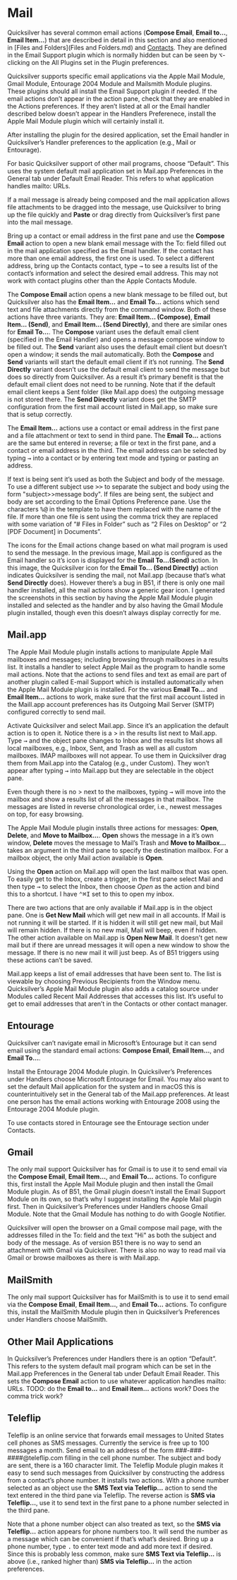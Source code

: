 # Mail

Quicksilver has several common email actions (**Compose Email**, **Email to…**, **Email Item…**) that are described in detail in this section and also mentioned in [Files and Folders](Files and Folders.md) and [Contacts](Contacts.md). They are defined in the Email Support plugin which is normally hidden but can be seen by <kbd>⌥</kbd>-clicking on the All Plugins set in the Plugin preferences.

Quicksilver supports specific email applications via the Apple Mail Module, Gmail Module, Entourage 2004 Module and Mailsmith Module plugins. These plugins should all install the Email Support plugin if needed. If the email actions don’t appear in the action pane, check that they are enabled in the Actions preferences. If they aren’t listed at all or the Email handler described below doesn’t appear in the Handlers Preferenece, install the Apple Mail Module plugin which will certainly install it.

After installing the plugin for the desired application, set the Email handler in Quicksilver’s Handler preferences to the application (e.g., Mail or Entourage).

For basic Quicksilver support of other mail programs, choose “Default”. This uses the system default mail application set in Mail.app Preferences in the General tab under Default Email Reader. This refers to what application handles mailto: URLs.

If a mail message is already being composed and the mail application allows file attachments to be dragged into the message, use Quicksilver to bring up the file quickly and **Paste** or drag directly from Quicksilver’s first pane into the mail message.

Bring up a contact or email address in the first pane and use the **Compose Email** action to open a new blank email message with the To: field filled out in the mail application specified as the Email handler.  If the contact has more than one email address, the first one is used. To select a different address, bring up the Contacts contact, type <kbd>→</kbd> to see a results list of the contact’s information and select the desired email address. This may not work with contact plugins other than the Apple Contacts Module.

The **Compose Email** action opens a new blank message to be filled out, but Quicksilver also has the **Email Item…** and **Email To…** actions which send text and file attachments directly from the command window. Both of these actions have three variants. They are: **Email Item... (Compose)**, **Email Item... (Send)**, and **Email Item... (Send Directly)**, and there are similar ones for **Email To…**. The **Compose** variant uses the default email client (specified in the Email Handler) and opens a message compose window to be filled out. The **Send** variant also uses the default email client but doesn’t open a window; it sends the mail automatically. Both the **Compose** and **Send** variants will start the default email client if it’s not running. The **Send Directly** variant doesn’t use the default email client to send the message but does so directly from Quicksilver. As a result it’s primary benefit is that the default email client does not need to be running. Note that if the default email client keeps a Sent folder (like Mail.app does) the outgoing message is not stored there. The **Send Directly** variant does get the SMTP configuration from the first mail account listed in Mail.app, so make sure that is setup correctly. 

The **Email Item…** actions use a contact or email address in the first pane and a file attachment or text to send in third pane. The **Email To…** actions are the same but entered in reverse; a file or text in the first pane, and a contact or email address in the third. The email address can be selected by typing <kbd>→</kbd> into a contact or by entering text mode and typing or pasting an address. 

If text is being sent it’s used as both the Subject and body of the message. To use a different subject use <kbd>></kbd><kbd>></kbd> to separate the subject and body using the form "subject>>message body". If files are being sent, the subject and body are set according to the Email Options Preference pane. Use the characters <kbd>%</kbd><kbd>@</kbd> in the template to have them replaced with the name of the file. If more than one file is sent using the comma trick they are replaced with some variation of “# Files in Folder” such as “2 Files on Desktop” or “2 [PDF Document] in Documents”.

The icons for the Email actions change based on what mail program is used to send the message.  In the previous image, Mail.app is configured as the Email handler so it’s icon is displayed for the **Email To…(Send)** action. In this image, the Quicksilver icon for the **Email To… (Send Directly)** action indicates Quicksilver is sending the mail, not Mail.app (because that’s what **Send Directly** does). However there’s a bug in B51, if there is only one mail handler installed, all the mail actions show a generic gear icon. I generated the screenshots in this section by having the Apple Mail Module plugin installed and selected as the handler and by also having the Gmail Module plugin installed, though even this doesn’t always display correctly for me.

## Mail.app

The Apple Mail Module plugin installs actions to manipulate Apple Mail mailboxes and messages; including browsing through mailboxes in a results list. It installs a handler to select Apple Mail as the program to handle some mail actions. Note that the actions to send files and text as email are part of another plugin called E-mail Support which is installed automatically when the Apple Mail Module plugin is installed. For the various **Email To…** and **Email Item…** actions to work, make sure that the first mail account listed in the Maill.app account preferences has its Outgoing Mail Server (SMTP) configured correctly to send mail.

Activate Quicksilver and select Mail.app. Since it’s an application the default action is to open it. Notice there is a > in the results list next to Mail.app. Type <kbd>→</kbd> and the object pane changes to Inbox and the results list shows all local mailboxes, e.g., Inbox, Sent, and Trash as well as all custom mailboxes. IMAP mailboxes will not appear. To use them in Quicksilver drag them from Mail.app into the Catalog (e.g., under Custom). They won’t appear after typing <kbd>→</kbd> into Mail.app but they are selectable in the object pane.

Even though there is no > next to the mailboxes, typing <kbd>→</kbd> will move into the mailbox and show a results list of all the messages in that mailbox. The messages are listed in reverse chronological order, i.e., newest messages on top, for easy browsing.

The Apple Mail Module plugin installs three actions for messages: **Open**, **Delete**, and **Move to Mailbox...**. **Open** shows the message in a it’s own window, **Delete** moves the message to Mail’s Trash and **Move to Mailbox…** takes an argument in the third pane to specify the destination mailbox. For a mailbox object, the only Mail action available is **Open**. 

Using the **Open** action on Mail.app will open the last mailbox that was open. To easily get to the Inbox, create a trigger, in the first pane select Mail and then type <kbd>→</kbd> to select the Inbox, then choose *Open* as the action and bind this to a shortcut. I have <kbd>⌃</kbd><kbd>⌘</kbd><kbd>I</kbd> set to this to open my inbox.

There are two actions that are only available if Mail.app is in the object pane. One is **Get New Mail** which will get new mail in all accounts. If Mail is not running it will be started. If it is hidden it will still get new mail, but Mail will remain hidden. If there is no new mail, Mail will beep, even if hidden. The other action available on Mail.app is **Open New Mail**. It doesn’t get new mail but if there are unread messages it will open a new window to show the message. If there is no new mail it will just beep. As of B51 triggers using these actions can’t be saved.

Mail.app keeps a list of email addresses that have been sent to. The list is viewable by choosing Previous Recipients from the Window menu. Quicksilver’s Apple Mail Module plugin also adds a catalog source under Modules called Recent Mail Addresses that accesses this list. It’s useful to get to email addresses that aren’t in the Contacts or other contact manager.

## Entourage

Quicksilver can’t navigate email in Microsoft’s Entourage but it can send email using the standard email actions: **Compose Email**, **Email Item…**, and **Email To…**.

Install the Entourage 2004 Module plugin. In Quicksilver’s Preferences under Handlers choose Microsoft Entourage for Email. You may also want to set the  default Mail application for the system and in macOS this is counterintuitively set in the General tab of the Mail.app preferences. At least one person has the email actions working with Entourage 2008 using the Entourage 2004 Module plugin.

To use contacts stored in Entourage see the Entourage section under Contacts.

## Gmail

The only mail support Quicksilver has for Gmail is to use it to send email via the **Compose Email**, **Email Item…**, and **Email To…** actions. To configure this, first install the Apple Mail Module plugin and then install the Gmail Module plugin. As of B51, the Gmail plugin doesn’t install the Email Support Module on its own, so that’s why I suggest installing the Apple Mail plugin first. Then in Quicksilver’s Preferences under Handlers choose Gmail Module. Note that the Gmail Module has nothing to do with Google Notifier.

Quicksilver will open the browser on a Gmail compose mail page, with the addresses filled in the To: field and the text "Hi" as both the subject and body of the message. As of version B51 there is no way to send an attachment with Gmail via Quicksilver. There is also no way to read mail via Gmail or browse mailboxes as there is with Mail.app.

## MailSmith

The only mail support Quicksilver has for MailSmith is to use it to send email via the **Compose Email**, **Email Item…**, and **Email To…** actions. To configure this, install the MailSmith Module plugin then in Quicksilver’s Preferences under Handlers choose MailSmith.

## Other Mail Applications

In Quicksilver’s Preferences under Handlers there is an option “Default”. This refers to the system default mail program which can be set in the Mail.app Preferences in the General tab under Default Email Reader. This sets the **Compose Email** action to use whatever application handles mailto: URLs. TODO: do the **Email to…** and **Email item…** actions work? Does the comma trick work?

## Teleflip

Teleflip is an online service that forwards email messages to United States cell phones as SMS messages. Currently the service is free up to 100 messages a month. Send email to an address of the form ###-###-####@teleflip.com filling in the cell phone number. The subject and body are sent, there is a 160 character limit. The Teleflip Module plugin makes it easy to send such messages from Quicksilver by constructing the address from a contact’s phone number. It installs two actions. With a phone number selected as an object use the **SMS Text via Teleflip…** action to send the text entered in the third pane via Teleflip. The reverse action is **SMS via Teleflip…**, use it to send text in the first pane to a phone number selected in the third pane. 

Note that a phone number object can also treated as text, so the **SMS via Teleflip…** action appears for phone numbers too. It will send the number as a message which can be convenient if that’s what’s desired. Bring up a phone number, type <kbd>.</kbd> to enter text mode and add more text if desired. Since this is probably less common, make sure **SMS Text via Teleflip…** is above (i.e., ranked higher than) **SMS via Teleflip…** in the action preferences.
